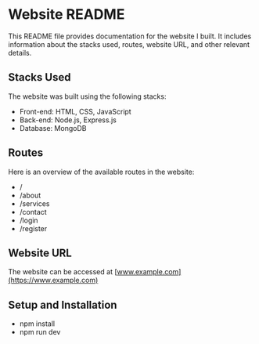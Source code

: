 # Website README

This README file provides documentation for the website I built. It includes information about the stacks used, routes, website URL, and other relevant details.

## Stacks Used

The website was built using the following stacks:

- Front-end: HTML, CSS, JavaScript
- Back-end: Node.js, Express.js
- Database: MongoDB

## Routes

Here is an overview of the available routes in the website:

- /
- /about
- /services 
- /contact
- /login
- /register


## Website URL

The website can be accessed at [www.example.com](https://www.example.com)

## Setup and Installation

- npm install
- npm run dev
